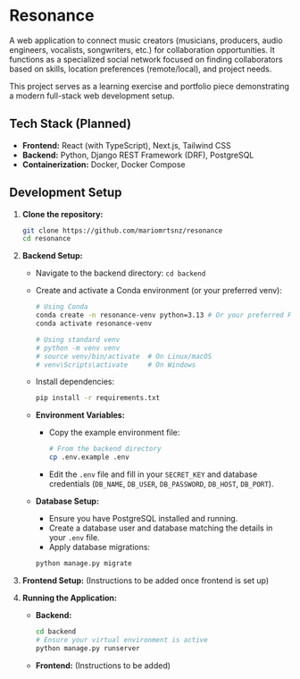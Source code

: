 # Resonance

A web application to connect music creators (musicians, producers, audio engineers, vocalists, songwriters, etc.) for collaboration opportunities. It functions as a specialized social network focused on finding collaborators based on skills, location preferences (remote/local), and project needs.

This project serves as a learning exercise and portfolio piece demonstrating a modern full-stack web development setup.

## Tech Stack (Planned)

- **Frontend:** React (with TypeScript), Next.js, Tailwind CSS
- **Backend:** Python, Django REST Framework (DRF), PostgreSQL
- **Containerization:** Docker, Docker Compose

## Development Setup

1.  **Clone the repository:**

    ```bash
    git clone https://github.com/mariomrtsnz/resonance
    cd resonance
    ```

2.  **Backend Setup:**

    - Navigate to the backend directory: `cd backend`
    - Create and activate a Conda environment (or your preferred venv):

      ```bash
      # Using Conda
      conda create -n resonance-venv python=3.13 # Or your preferred Python version
      conda activate resonance-venv

      # Using standard venv
      # python -m venv venv
      # source venv/bin/activate  # On Linux/macOS
      # venv\Scripts\activate     # On Windows
      ```

    - Install dependencies:
      ```bash
      pip install -r requirements.txt
      ```
    - **Environment Variables:**

      - Copy the example environment file:
        ```bash
        # From the backend directory
        cp .env.example .env
        ```
      - Edit the `.env` file and fill in your `SECRET_KEY` and database credentials (`DB_NAME`, `DB_USER`, `DB_PASSWORD`, `DB_HOST`, `DB_PORT`).

    - **Database Setup:**
      - Ensure you have PostgreSQL installed and running.
      - Create a database user and database matching the details in your `.env` file.
      - Apply database migrations:
      ```bash
      python manage.py migrate
      ```

3.  **Frontend Setup:** (Instructions to be added once frontend is set up)

4.  **Running the Application:**
    - **Backend:**
      ```bash
      cd backend
      # Ensure your virtual environment is active
      python manage.py runserver
      ```
    - **Frontend:** (Instructions to be added)
